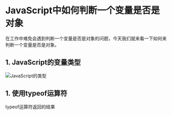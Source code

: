 # JavaScript中如何判断一个变量是否是对象

在工作中难免会遇到判断一个变量是否是对象的问题，今天我们就来看一下如何来判断一个变量是否是对象。

## 1. JavaScript的变量类型

![JavaScript的类型](https://raw.githubusercontent.com/shimmergem/Frontend/master/2020-07-26/img/JavaScript%E7%9A%84%E7%B1%BB%E5%9E%8B.png)

## 1. 使用typeof运算符

typeof运算符返回的结果

```javascript

```


